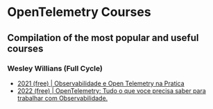 # OpenTelemetry Courses
## Compilation of the most popular and useful courses

### Wesley Willians (Full Cycle)

- [2021 (free) | Observabilidade e Open Telemetry na Pratica](https://youtu.be/Y0gNpjHwx2M?si=-AectyUqMSEl5ano)
- [2022 (free) | OpenTelemetry: Tudo o que voce precisa saber para trabalhar com Observabilidade.](https://youtu.be/tKfummynBbg?si=EDYUR4UcPhDB6OXN)
